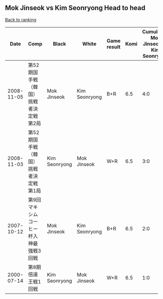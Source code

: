 ## Mok Jinseok vs Kim Seonryong Head to head

[Back to ranking](../../index.md)




| **Date** | **Comp** | **Black** | **White** | **Game result** | **Komi** | **Cumulative Mok Jinseok vs Kim Seonryong** | **Mok Jinseok streak** | **Kim Seonryong streak** | 
| --- | --- | --- | --- | --- | --- | --- | --- | --- |
| 2008-11-05 | 第52期国手戦（韓国）挑戦者決定戦第2局 | Mok Jinseok | Kim Seonryong | B+R | 6.5 | 4:0 | 4 | 0 | 
| 2008-11-03 | 第52期国手戦（韓国）挑戦者決定戦第1局 | Kim Seonryong | Mok Jinseok | W+R | 6.5 | 3:0 | 3 | 0 | 
| 2007-10-12 | 第9回マキシムコーヒー杯入神最強戦3回戦 | Mok Jinseok | Kim Seonryong | B+R | 6.5 | 2:0 | 2 | 0 | 
| 2000-07-14 | 第8期倍達王戦1回戦 | Kim Seonryong | Mok Jinseok | W+R | 6.5 | 1:0 | 1 | 0 |




